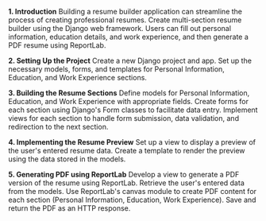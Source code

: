 **1. Introduction**
Building a resume builder application can streamline the process of creating professional resumes. 
Create multi-section resume builder using the Django web framework. Users can fill out personal information, education details, and work experience, and then generate a PDF resume using ReportLab.

**2. Setting Up the Project**
Create a new Django project and app.
Set up the necessary models, forms, and templates for Personal Information, Education, and Work Experience sections.

**3. Building the Resume Sections**
Define models for Personal Information, Education, and Work Experience with appropriate fields.
Create forms for each section using Django's Form classes to facilitate data entry.
Implement views for each section to handle form submission, data validation, and redirection to the next section.

**4. Implementing the Resume Preview**
Set up a view to display a preview of the user's entered resume data.
Create a template to render the preview using the data stored in the models.

**5. Generating PDF using ReportLab**
Develop a view to generate a PDF version of the resume using ReportLab.
Retrieve the user's entered data from the models.
Use ReportLab's canvas module to create PDF content for each section (Personal Information, Education, Work Experience).
Save and return the PDF as an HTTP response.